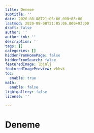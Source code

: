 ```yaml
---
title: Deneme
subtitle: ''
date: 2020-08-08T21:05:06.000+03:00
lastmod: 2020-08-08T21:05:06.000+03:00
draft: false
author: ''
authorLink: ''
description: ''
tags: []
categories: []
hiddenFromHomePage: false
hiddenFromSearch: false
featuredImage: lbjnlj
featuredImagePreview: vkhvk
toc:
  enable: true
math:
  enable: false
lightgallery: false
license: ''

---
```

# Deneme